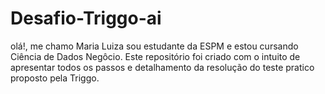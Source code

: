 # Desafio-Triggo-ai
olá!, me chamo  Maria Luiza sou estudante da ESPM e estou cursando Ciência de Dados Negôcio. Este repositório foi criado com o intuito de apresentar todos os passos e detalhamento da resolução do teste pratico proposto pela Triggo.
